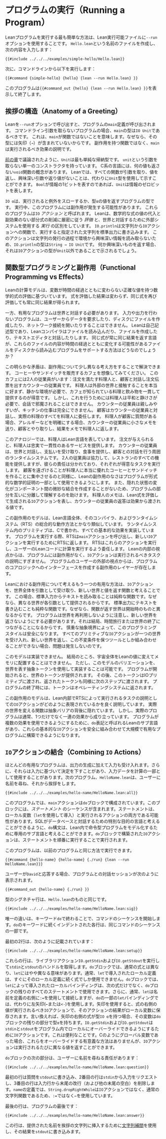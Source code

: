 # プログラムの実行（Running a Program）

Leanプログラムを実行する最も簡単な方法は、Lean実行可能ファイルに`--run`オプションを使用することです。
`Hello.lean`という名前のファイルを作成し、次の内容を入力します：

```lean
{{#include ../../../examples/simple-hello/Hello.lean}}
```

次に、コマンドラインから以下を実行します：

```
{{#command {simple-hello} {hello} {lean --run Hello.lean} }}
```

このプログラムは`{{#command_out {hello} {lean --run Hello.lean} }}`を表示して終了します。


## 挨拶の構造（Anatomy of a Greeting）

Leanを`--run`オプションで呼び出すと、プログラムの`main`定義が呼び出されます。
コマンドライン引数を取らないプログラムの場合、`main`の型は`IO Unit`であるべきです。
これは、`main`が関数ではないことを意味します。なぜなら、その型には矢印（`→`）が含まれていないからです。
副作用を持つ関数ではなく、`main`は実行されるべき効果の説明です。

[前の章](../getting-to-know/polymorphism.md)で議論されたように、`Unit`は最も単純な帰納型です。
`unit`という引数を取らない単一のコンストラクタを持っています。
C系の言語には、何の値も返さない`void`関数の概念があります。
Leanでは、すべての関数が引数を取り、値を返し、興味深い引数や返り値がないことは、代わりに`Unit`型を使用して示すことができます。
`Bool`が情報の1ビットを表すのであれば、`Unit`は情報のゼロビットを表します。

`IO α`は、実行されると例外をスローするか、型`α`の値を返すプログラムの型です。
実行中、このプログラムには副作用が発生する可能性があります。
これらのプログラムは`IO` _アクション_ と呼ばれます。
Leanは、数学的な式の値の代入と副効果のない部分式の削減に厳密に従う _評価_ と、世界と対話するために外部システムを使用する _実行_ の区別をしています。
`IO.println`は文字列から`IO`アクションへの関数で、実行すると指定された文字列を標準出力に書き込みます。
このアクションは文字列の発行の過程で環境から興味深い情報を読み取らないため、`IO.println`の型は`String → IO Unit`です。
何か興味深いものを返す場合、それは`IO`アクションの型が`Unit`以外であることで示されるでしょう。



## 関数型プログラミングと副作用（Functional Programming vs Effects）

Leanの計算モデルは、変数が時間の経過とともに変わらない正確な値を持つ数学的式の評価に基づいています。
式を評価した結果は変わらず、同じ式を再び評価しても常に同じ結果が得られます。

一方、有用なプログラムは世界と対話する必要があります。
入力や出力を行わないプログラムは、ユーザーからデータを要求したり、ディスクにファイルを作成したり、ネットワーク接続を開いたりすることはできません。
Leanは自己記述型であり、Leanコンパイラはファイルを読み込んだり、ファイルを作成したり、テキストエディタと対話したりします。
同じ式が常に同じ結果を返す言語が、これらのファイルの内容が時間の経過とともに変化する可能性があるファイルをディスクから読み込むプログラムをサポートする方法はどうなのでしょうか？

この明らかな矛盾は、副作用について少し異なる考え方をすることで解決できます。
コーヒーやサンドイッチを販売するカフェを想像してみてください。
このカフェには2人の従業員がいます：注文を満たす料理人と、顧客と対話し注文伝票を出すカウンターの従業員です。
料理人は外部の世界と接触することを本当に好まず、静かな環境が必要で、カフェが知られている料理と飲み物を一貫して提供するのが得意です。
しかし、これを行うためには料理人は平和と静けさが必要で、会話で邪魔されることはできません。
カウンターの従業員は親しみやすいが、キッチンの仕事は完全にできません。
顧客はカウンターの従業員と対話し、実際の料理のすべてを料理人に委任します。
料理人が顧客に質問がある場合、アレルギーなどを明確にする場合、カウンターの従業員に小さなメモを送り、顧客とやり取りし、結果をメモで料理人に返します。

このアナロジーでは、料理人はLean言語を表しています。
注文が与えられると、料理人は忠実で一貫性のあるサービスを提供します。
カウンターの従業員は、世界と対話し、支払いを受け取り、食事を提供し、顧客との対話を行う周囲のランタイムシステムです。
2人の従業員は協力して、レストランのすべての機能を提供しますが、彼らの責任は分かれており、それぞれが得意なタスクを実行します。
顧客を遠ざけることが料理人に本当に優れたコーヒーとサンドイッチを作ることに集中させるのと同様に、Leanの副作用のなさはプログラムが形式的な数学的証明の一部として使用できるようにします。
また、隠れた状態の変化がコンポーネント間の微妙な結合を作成することがないため、プログラムの部分を互いに分離して理解するのを助けます。
料理人のメモは、Lean式を評価して生成される`IO`アクションを表し、カウンターの従業員の返答は効果から渡される値です。

この副作用のモデルは、Lean言語全体、そのコンパイラ、およびランタイムシステム（RTS）の総合的な動作方法とかなり類似しています。
ランタイムシステム内のプリミティブは、Cで書かれ、すべての基本的な効果を実装しています。
プログラムを実行する際、RTSは`main`アクションを呼び出し、新しい`IO`アクションを実行するためにRTSに返します。
RTSはこれらのアクションを実行し、ユーザーのLeanコードに計算を実行するよう委任します。
Leanの内部の視点からは、プログラムには副作用がなく、`IO`アクションは実行されるべきタスクの説明にすぎません。
プログラムのユーザーの外部の視点からは、プログラムのコアロジックへのインターフェースを作成する副作用のレイヤーが存在します。


Leanにおける副作用について考えるもう一つの有用な方法は、`IO`アクションを、世界全体を引数として受け取り、新しい世界と値を返す関数と考えることです。
この場合、標準入力からテキストを読み取ることは純粋な関数です。なぜなら、異なる世界が各引数として提供されるからです。
標準出力にテキストを書き込むことも純粋な関数です。なぜなら、関数が返す世界は開始時のものと異なるからです。
プログラムは世界を再利用しないように注意し、新しい世界を返さないようにする必要があります。それは結局、時間旅行または世界の終了につながることになるからです。
慎重な抽象境界によって、このプログラミングスタイルは安全になります。
すべてのプリミティブな`IO`アクションが一つの世界を受け入れ、新しい世界を返し、この不変条件を保つツールとしか組み合わせることができない場合、問題は発生しないのです。

このモデルは実装できません。
結局のところ、宇宙全体をLeanの値に変えてメモリに配置することはできません。
ただし、このモデルのバリエーションを、世界を表す抽象トークンを使用して実装することは可能です。
プログラムが開始されると、世界のトークンが提供されます。
その後、このトークンはIOプリミティブに渡され、返されたトークンも同様に次のステップに渡されます。
プログラムの終了時には、トークンはオペレーティングシステムに返されます。

この副作用のモデルは、Lean内部でRTSによって実行されるタスクの説明としての`IO`アクションがどのように表現されているかを良く説明しています。
実際の世界を変える関数は抽象バリアの背後に隠れています。
しかし、実際のプログラムは通常、1つだけでなく一連の効果から成り立っています。
プログラムが複数の効果を使用できるようにするために、`do`表記と呼ばれるLeanのサブ言語があり、これらの基本的な`IO`アクションを安全に組み合わせて大規模で有用なプログラムに構築できるようになります。


## `IO`アクションの結合（Combining `IO` Actions）

ほとんどの有用なプログラムは、出力の生成に加えて入力も受け入れます。さらに、それらは入力に基づいて決定を下すことがあり、入力データを計算の一部として使用することがあります。次のプログラム、`HelloName.lean`は、ユーザーに名前を尋ね、それから挨拶をします。

```lean
{{#include ../../../examples/hello-name/HelloName.lean:all}}
```

このプログラムでは、`main`アクションは`do`ブロックで構成されています。このブロックには、_ステートメント_ のシーケンスが含まれます。ステートメントは、ローカル変数（`let`を使用して導入）と実行されるアクションの両方である可能性があります。SQLがデータベースと対話するための特別な目的の言語と考えることができるように、`do`構文は、Lean内で命令型プログラムをモデル化するために専用のサブ言語と考えることができます。`do`ブロックで構築された`IO`アクションは、ステートメントを順番に実行することで実行されます。

このプログラムは、以前のプログラムと同じ方法で実行できます。

```
{{#command {hello-name} {hello-name} {./run} {lean --run HelloName.lean}}}
```

ユーザーが`David`と応答する場合、プログラムとの対話セッションが次のように表示されます。

```
{{#command_out {hello-name} {./run} }}
```

型のシグネチャ行は、`Hello.lean`のものと同じです。

```lean
{{#include ../../../examples/hello-name/HelloName.lean:sig}}
```

唯一の違いは、キーワード`do`で終わることで、コマンドのシーケンスを開始します。`do`のキーワードに続くインデントされた各行は、同じコマンドのシーケンスの一部です。

最初の2行は、次のように記載されています：

```lean
{{#include ../../../examples/hello-name/HelloName.lean:setup}}
```

これらの行は、ライブラリアクション`IO.getStdin`および`IO.getStdout`を実行して`stdin`と`stdout`のハンドルを取得します。`do`ブロックでは、通常の式とは異なり、`let`にはやや異なる意味があります。通常、`let`で導入されたローカル定義は、すぐにそのローカル定義に続く式でしか使用できません。`do`ブロックでは、`let`によって導入されたローカルバインディングは、次の式だけでなく、`do`ブロックの残りのすべてのステートメントで使用できます。さらに、通常、`let`は名前を定義の右側に`:=`を使用して接続しますが、`do`の一部の`let`バインディングでは、代わりに左矢印(`←`または`<-`)を使用します。矢印を使用すると、式の右側の値が実行されるべき`IO`アクションで、そのアクションの結果がローカル変数に保存されます。言い換えれば、矢印の右側の式が型`IO α`を持つ場合、その変数は`do`ブロックの残りの部分で型`α`を持ちます。`IO.getStdin`および`IO.getStdout`は`stdin`と`stdout`をプログラム内でローカルにオーバーライドできるようにするために`IO`アクションです。これは便利なことです。Cのようにグローバル変数であった場合、これらをオーバーライドする有意義な方法はありませんが、`IO`アクションは実行されるたびに異なる値を返すことができます。

`do`ブロックの次の部分は、ユーザーに名前を尋ねる責任があります：

```lean
{{#include ../../../examples/hello-name/HelloName.lean:question}}
```

最初の行は質問を`stdout`に書き込み、2番目の行は`stdin`から入力をリクエストし、3番目の行は入力行から末尾の改行（および他の末尾の空白）を削除します。`name`の定義では、`String.dropRightWhile`は`IO`アクションではなく、通常の文字列関数であるため、`:=`ではなく`←`を使用しています。

最後の行は、プログラムの最後です：

```
{{#include ../../../examples/hello-name/HelloName.lean:answer}}
```

この行は、提供された名前を挨拶の文字列に挿入するために[文字列補間](../getting-to-know/conveniences.md#string-interpolation)を使用し、その結果を`stdout`に書き込みます。
